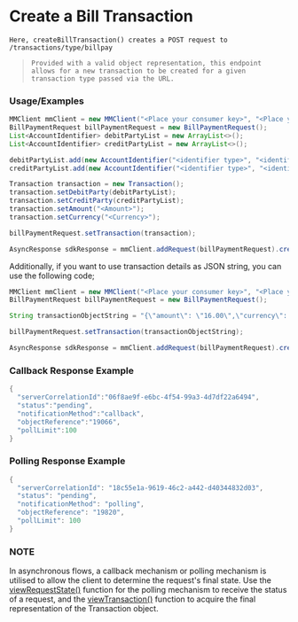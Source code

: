 # Create a Bill Transaction

`Here, createBillTransaction() creates a POST request to /transactions/type/billpay`

> `Provided with a valid object representation, this endpoint allows for a new transaction to be created for a given transaction type passed via the URL.`

### Usage/Examples

```java
MMClient mmClient = new MMClient("<Place your consumer key>", "<Place your consumer secret>", "<Place your API key>");
BillPaymentRequest billPaymentRequest = new BillPaymentRequest();
List<AccountIdentifier> debitPartyList = new ArrayList<>();
List<AccountIdentifier> creditPartyList = new ArrayList<>();

debitPartyList.add(new AccountIdentifier("<identifier type>", "<identifier>"));
creditPartyList.add(new AccountIdentifier("<identifier type>", "<identifier>"));

Transaction transaction = new Transaction();
transaction.setDebitParty(debitPartyList);
transaction.setCreditParty(creditPartyList);
transaction.setAmount("<Amount>");
transaction.setCurrency("<Currency>");

billPaymentRequest.setTransaction(transaction);

AsyncResponse sdkResponse = mmClient.addRequest(billPaymentRequest).createBillTransaction();
``` 

Additionally, if you want to use transaction details as JSON string, you can use the following code;

```java
MMClient mmClient = new MMClient("<Place your consumer key>", "<Place your consumer secret>", "<Place your API key>");
BillPaymentRequest billPaymentRequest = new BillPaymentRequest();

String transactionObjectString = "{\"amount\": \"16.00\",\"currency\": \"USD\",\"debitParty\": [{\"key\": \"msisdn\",\"value\": \"+44012345678\"}],\"creditParty\": [{\"key\": \"walletid\",\"value\": \"1\"}],\"fees\": [],\"customData\": [],\"metadata\": []}";

billPaymentRequest.setTransaction(transactionObjectString);

AsyncResponse sdkResponse = mmClient.addRequest(billPaymentRequest).createBillTransaction();
``` 

### Callback Response Example

```java
{ 
  "serverCorrelationId":"06f8ae9f-e6bc-4f54-99a3-4d7df22a6494",
  "status":"pending",
  "notificationMethod":"callback",
  "objectReference":"19066",
  "pollLimit":100
}
```

### Polling Response Example

```java
{
  "serverCorrelationId": "18c55e1a-9619-46c2-a442-d40344832d03",
  "status": "pending",
  "notificationMethod": "polling",
  "objectReference": "19820",
  "pollLimit": 100
}
```

### NOTE

In asynchronous flows, a callback mechanism or polling mechanism is utilised to allow the client to determine the request's final state.
Use the <a href="viewRequestState.Readme.md">viewRequestState()</a> function for the polling mechanism to receive the status of a request, and the <a href="viewTransaction.Readme.md">viewTransaction()</a>
function to acquire the final representation of the Transaction object.
